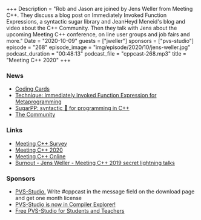 +++
Description = "Rob and Jason are joined by Jens Weller from Meeting C++. They discuss a blog post on Immediately Invoked Function Expressions, a syntactic sugar library and JeanHeyd Meneid's blog and video about the C++ Community. Then they talk with Jens about the upcoming Meeting C++ conference, on line user groups and job fairs and more."
Date = "2020-10-09"
guests = ["jweller"]
sponsors = ["pvs-studio"]
episode = "268"
episode_image = "img/episode/2020/10/jens-weller.jpg"
podcast_duration = "00:48:13"
podcast_file = "cppcast-268.mp3"
title = "Meeting C++ 2020"
+++

### News ###

 - [Coding Cards](https://codingcards.org/cpp/1)
 - [Technique: Immediately Invoked Function Expression for Metaprogramming](https://foonathan.net/2020/10/iife-metaprogramming/)
 - [SugarPP: syntactic 🍬 for programming in C++](https://github.com/HO-COOH/SugarPP)
 - [The Community](https://thephd.github.io/the-community)

### Links ###

 - [Meeting C++ Survey](https://meetingcpp.com/mcpp/survey/?src=CppCast)
 - [Meeting C++ 2020](https://meetingcpp.com/2020)
 - [Meeting C++ Online](https://online.meetingcpp.com/)
 - [Burnout - Jens Weller - Meeting C++ 2019 secret lightning talks](https://www.youtube.com/watch?v=A3oc-7K1ejE)

### Sponsors ###

- [PVS-Studio.](http://bit.ly/2YOH7re) Write #cppcast in the message field on the download page and get one month license
- [PVS-Studio is now in Compiler Explorer!](https://www.viva64.com/en/b/0747/)
- [Free PVS-Studio for Students and Teachers](https://www.viva64.com/en/for-students/)
